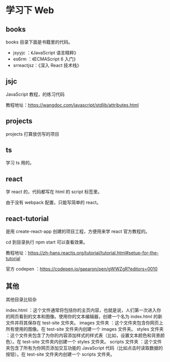 # 学习下 Web


## books

books 目录下面是书籍里的代码。

- jsyyjc ：《JavaScript 语言精粹》
- es6rm ：《ECMAScript 6 入门》
- srreactjsz：《深入 React 技术栈》

## jsjc

JavaScript 教程，的练习代码

教程地址：https://wangdoc.com/javascript/stdlib/attributes.html

## projects 

projects 打算放仿写的项目

## ts

学习 ts 用的。

## react

学 react 的，代码都写在 html 的 script 标签里。

由于没有 webpack 配置，只能写简单的 react。

## react-tutorial

是用 create-react-app 创建的项目工程，方便用来学 react 官方教程的。

cd 到目录执行 npm start 可以查看效果。

教程地址：https://zh-hans.reactjs.org/tutorial/tutorial.html#setup-for-the-tutorial

官方 codepen ：https://codepen.io/gaearon/pen/gWWZgR?editors=0010

## 其他

其他目录比较杂

index.html ：这个文件通常将包括你的主页内容，也就是说，人们第一次进入你的网页看到的文本和图像。使用你的文本编辑器，创建一个名为 index.html 的新文件并将其保存在 test-site 文件夹。
images 文件夹 ：这个文件夹包含你网页上所有使用的图像。在 test-site 文件夹内创建一个 images 文件夹。
styles 文件夹 ：这个文件夹包含了为你的内容添加样式的样式表（比如，设置文本颜色和背景颜色）。在 test-site 文件夹内创建一个 styles 文件夹。
scripts 文件夹 ：这个文件夹包含了所有为你网页添加交互功能的 JavaScript 代码（比如点击时读取数据的按钮）。在 test-site 文件夹内创建一个 scripts 文件夹。
